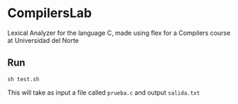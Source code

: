 # CompilersLab

Lexical Analyzer for the language C, made using flex for a Compilers course at Universidad del Norte

## Run

`sh test.sh`

This will take as input a file called `prueba.c` and output `salida.txt`
